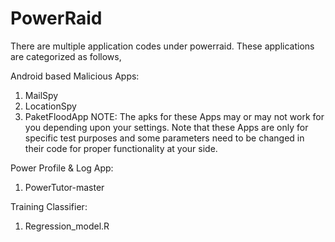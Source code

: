 # PowerRaid
There are multiple application codes under powerraid.
These applications are categorized as follows,

Android based Malicious Apps:
1. MailSpy
2. LocationSpy
3. PaketFloodApp
NOTE: The apks for these Apps may or may not work for you depending upon your settings. Note that these Apps are only for specific test purposes and some parameters need to be changed in their code for proper functionality at your side.

Power Profile & Log App:
1. PowerTutor-master

Training Classifier:
1. Regression_model.R



